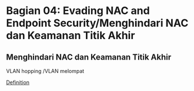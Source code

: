 # Bagian 04: Evading NAC and Endpoint Security/Menghindari NAC dan Keamanan Titik Akhir

## Menghindari NAC dan Keamanan Titik Akhir

VLAN hopping
/VLAN melompat

[Definition](../definitions/definitions_V.md#vlan-hopping)
